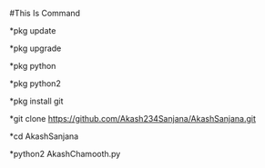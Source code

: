 #This Is Command


*pkg update

*pkg upgrade

*pkg python

*pkg python2

*pkg install git

*git clone https://github.com/Akash234Sanjana/AkashSanjana.git

*cd AkashSanjana

*python2 AkashChamooth.py
